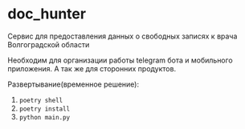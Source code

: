 # doc_hunter
Сервис для предоставления данных о свободных записях к врача Волгоградской области

Необходим для организации работы telegram бота и мобильного приложения. А так же для сторонних продуктов.

Развертывание(временное решение):
1. `poetry shell`
2. `poetry install`
3. `python main.py`

